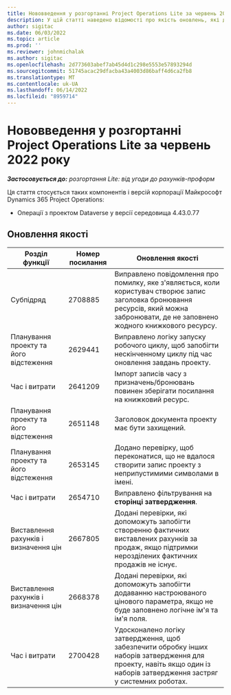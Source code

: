 ```yaml
---
title: Нововведення у розгортанні Project Operations Lite за червень 2022 року
description: У цій статті наведено відомості про якість оновлень, які доступні в червні 2022 випуску Розгортання Microsoft Dynamics 365 Project Operations Lite.
author: sigitac
ms.date: 06/03/2022
ms.topic: article
ms.prod: ''
ms.reviewer: johnmichalak
ms.author: sigitac
ms.openlocfilehash: 2d773603abef7ab45d4d1c298e5553e57893294d
ms.sourcegitcommit: 51745acac29dfacba43a4003d86baff4d6ca2fb8
ms.translationtype: MT
ms.contentlocale: uk-UA
ms.lasthandoff: 06/14/2022
ms.locfileid: "8959714"
---
```

# <a name="whats-new-june-2022---project-operations-lite-deployment"></a>Нововведення у розгортанні Project Operations Lite за червень 2022 року

_**Застосовується до:** розгортання Lite: від угоди до рахунків-проформ_

Ця стаття стосується таких компонентів і версій корпорації Майкрософт Dynamics 365 Project Operations:

- Операції з проектом Dataverse у версії середовища 4.43.0.77

## <a name="quality-updates"></a>Оновлення якості

| Розділ функції | Номер посилання | Оновлення якості |
| --- | --- | --- |
| Субпідряд | 2708885 | Виправлено повідомлення про помилку, яке з'являється, коли користувач створює запис заголовка бронювання ресурсів, який можна забронювати, де не заповнено жодного книжкового ресурсу. |
| Планування проекту та його відстеження | 2629441 | Виправлено логіку запуску робочого циклу, щоб запобігти нескінченному циклу під час оновлення завдань проекту. |
| Час і витрати | 2641209 | Імпорт записів часу з призначень/бронювань повинен зберігати посилання на книжковий ресурс. |
| Планування проекту та його відстеження | 2651148 | Заголовок документа проекту має бути захищений.|
| Планування проекту та його відстеження | 2653145 | Додано перевірку, щоб переконатися, що не вдалося створити запис проекту з неприпустимими символами в імені. |
| Час і витрати | 2654710 | Виправлено фільтрування на **сторінці затвердження**. |
| Виставлення рахунків і визначення цін | 2667805 | Додані перевірки, які допоможуть запобігти створенню фактичних виставлених рахунків за продаж, якщо підтримки нерозділених фактичних продажів не існує. |
| Виставлення рахунків і визначення цін | 2668378 | Додані перевірки, які допоможуть запобігти додаванню настроюваного цінового параметра, якщо не буде заповнено логічне ім'я та ім'я поля. |
| Час і витрати | 2700428 | Удосконалено логіку затвердження, щоб забезпечити обробку інших наборів затвердження для проекту, навіть якщо один із наборів затвердження застряг у системних роботах. |
